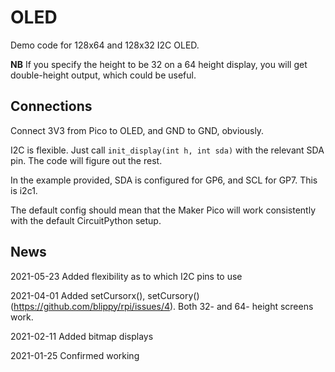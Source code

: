 # OLED

Demo code for 128x64 and 128x32 I2C OLED.

**NB** If you specify the height to be 32 on a 64 height display, you
will get double-height output, which could be useful.


## Connections

Connect 3V3 from Pico to OLED, and GND to GND, obviously.

I2C is flexible. Just call `init_display(int h, int sda)` with the relevant SDA pin. The code will
figure out the rest.

In the example provided, SDA is configured for GP6, and SCL for GP7. This is i2c1.

The default config should mean that the Maker Pico will work consistently with the
default CircuitPython setup.




## News

2021-05-23 Added flexibility as to which I2C pins to use

2021-04-01 Added setCursorx(), setCursory() (https://github.com/blippy/rpi/issues/4). Both 32- and
64- height screens work.

2021-02-11 Added bitmap displays

2021-01-25 Confirmed working
